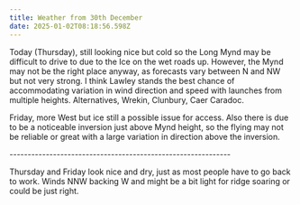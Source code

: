 ```yaml
---
title: Weather from 30th December
date: 2025-01-02T08:18:56.598Z
---
```

Today (Thursday), still looking nice but cold so the Long Mynd may be difficult to drive to due to the Ice on the wet roads up.  However, the Mynd may not be the right place anyway, as forecasts vary between N and NW but not very strong.  I think Lawley stands the best chance of accommodating variation in wind direction and speed with launches from multiple heights.  Alternatives, Wrekin, Clunbury, Caer Caradoc.

Friday, more West but ice still a possible issue for access.  Also there is due to be a noticeable inversion just above Mynd height, so the flying may not be reliable or great with a large variation in direction above the inversion.

\-------------------------------------------------------------

Thursday and Friday look nice and dry, just as most people have to go back to work.  Winds NNW backing W and might be a bit light for ridge soaring or could be just right.
